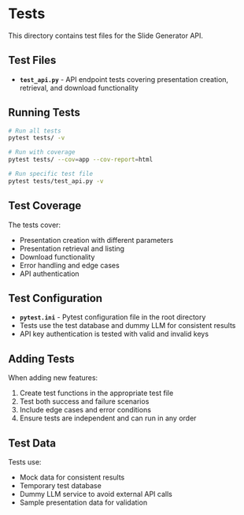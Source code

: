 # Tests

This directory contains test files for the Slide Generator API.

## Test Files

- **`test_api.py`** - API endpoint tests covering presentation creation, retrieval, and download functionality

## Running Tests

```bash
# Run all tests
pytest tests/ -v

# Run with coverage
pytest tests/ --cov=app --cov-report=html

# Run specific test file
pytest tests/test_api.py -v
```

## Test Coverage

The tests cover:
- Presentation creation with different parameters
- Presentation retrieval and listing
- Download functionality
- Error handling and edge cases
- API authentication

## Test Configuration

- **`pytest.ini`** - Pytest configuration file in the root directory
- Tests use the test database and dummy LLM for consistent results
- API key authentication is tested with valid and invalid keys

## Adding Tests

When adding new features:
1. Create test functions in the appropriate test file
2. Test both success and failure scenarios
3. Include edge cases and error conditions
4. Ensure tests are independent and can run in any order

## Test Data

Tests use:
- Mock data for consistent results
- Temporary test database
- Dummy LLM service to avoid external API calls
- Sample presentation data for validation 